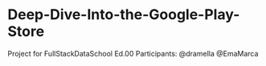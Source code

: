 # Deep-Dive-Into-the-Google-Play-Store
Project for FullStackDataSchool Ed.00
Participants:
@dramella
@EmaMarca 
